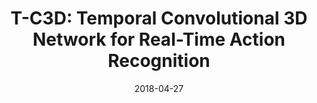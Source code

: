 ---
title: "T-C3D: Temporal Convolutional 3D Network for Real-Time Action Recognition"
collection: conferences
permalink: /publication/T-C3D
date: 2018-04-27
year: "2018"
venue: "AAAI"
city: 
state: ""
thumbnail: "T-C3D.png"
teaser : 
authors: "Kun Liu, Wu Liu, Chuang Gan, Mingkui Tan, Huadong Ma"
bibtex: T-C3D.txt
uri: T-C3D.pdf
arxiv: 
project: 
source: https://github.com/tc3d/tc3d
poster: 
data:
---